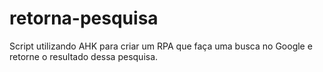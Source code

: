 # retorna-pesquisa
Script utilizando AHK para criar um RPA que faça uma busca no Google e retorne o resultado dessa pesquisa.
